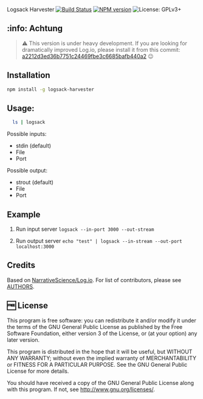 Logsack Harvester [![Build Status](https://travis-ci.org/muchweb/logsack-harvester.svg)](https://travis-ci.org/muchweb/logsack-harvester) [![NPM version](https://badge.fury.io/js/logsack-harvester.svg)](http://badge.fury.io/js/logsack-harvester) ![License: GPLv3+](http://img.shields.io/badge/license-GPLv3%2B-brightgreen.svg)

## :info: Achtung

> :warning: This version is under heavy development. If you are looking for  dramatically improved Log.io, please install it from this commit: [a2212d3ed36b7751c24469fbe3c6685bafb440a2](https://github.com/muchweb/logsack-harvester/tree/a2212d3ed36b7751c24469fbe3c6685bafb440a2) :wink:

## Installation

```bash
npm install -g logsack-harvester
```

## Usage:

```bash
  ls | logsack
```

Possible inputs:
- stdin (default)
- File
- Port

Possible output:
- strout (default)
- File
- Port

## Example

1. Run input server
    `logsack --in-port 3000 --out-stream`

2. Run output server
    `echo "test" | logsack --in-stream --out-port localhost:3000`

## Credits

Based on [NarrativeScience/Log.io](https://github.com/NarrativeScience/Log.io). For list of contributors, please see [AUTHORS](AUTHORS).

## :free: License

This program is free software: you can redistribute it and/or modify
it under the terms of the GNU General Public License as published by
the Free Software Foundation, either version 3 of the License, or
(at your option) any later version.

This program is distributed in the hope that it will be useful,
but WITHOUT ANY WARRANTY; without even the implied warranty of
MERCHANTABILITY or FITNESS FOR A PARTICULAR PURPOSE.  See the
GNU General Public License for more details.

You should have received a copy of the GNU General Public License
along with this program.  If not, see <http://www.gnu.org/licenses/>.
